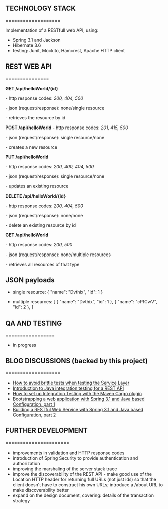 
## TECHNOLOGY STACK
===================

Implementation of a RESTfull web API, using: 
* Spring 3.1 and Jackson
* Hibernate 3.6
* testing: Junit, Mockito, Hamcrest, Apache HTTP client



## REST WEB API
===============

**GET /api/helloWorld/{id}**

\-  http response codes: *200, 404, 500*

\- json (request/response): none/single resource

\- retrieves the resource by id


**POST /api/helloWorld**
\- http response codes: *201, 415, 500*

\- json (request/response): single resource/none

\- creates a new resource


**PUT /api/helloWorld**

\- http response codes: *200, 400, 404, 500*

\- json (request/response): single resource/none

\- updates an existing resource

**DELETE /api/helloWorld/{id}**

\- http response codes: *200, 404, 500*

\- json (request/response): none/none

\-  delete an existing resource by id


**GET /api/helloWorld**

\- http response codes: *200, 500*

\- json (request/response): none/multiple resources

\- retrieves all resources of that type



JSON payloads
-------------

- single resource:
{
    "name": "Dvthix",
    "id": 1
}

- multiple resources:
[    {
       "name": "Dvthix",
       "id": 1
    },
    {
       "name": "cPfCwV",
       "id": 2
    }, ]




## QA AND TESTING
=================

- in progress



## BLOG DISCUSSIONS (backed by this project)
===================

* [How to avoid brittle tests when testing the Service Layer](http://www.baeldung.com/2011/10/02/testing-the-service-layer/)
* [Introduction to Java integration testing for a REST API](http://www.baeldung.com/2011/10/13/integration-testing-a-rest-api/)
* [How to set up Integration Testing with the Maven Cargo plugin](http://www.baeldung.com/2011/10/16/how-to-set-up-integration-testing-with-the-maven-cargo-plugin/)
* [Bootstrapping a web application with Spring 3.1 and Java based Configuration, part 1](http://www.baeldung.com/2011/10/20/bootstraping-a-web-application-with-spring-3-1-and-java-based-configuration-part-1/)
* [Building a RESTful Web Service with Spring 3.1 and Java based Configuration, part 2](http://www.baeldung.com/2011/10/25/building-a-restful-web-service-with-spring-3-1-and-java-based-configuration-part-2/)



## FURTHER DEVELOPMENT
======================

* improvements in validation and HTTP response codes
* introduction of Spring Security to provide authentication and authorization
* improving the marshaling of the server stack trace
* improve the discoverability of the REST API - make good use of the Location HTTP header for returning full URLs (not just ids) so that the client doesn't have to construct his own URLs; introduce a /about URL to make discoverability better
* expand on the design document, covering: details of the transaction strategy
